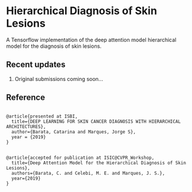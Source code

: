 # Hierarchical Diagnosis of Skin Lesions
A Tensorflow implementation of the deep attention model hierarchical model for the diagnosis of skin lesions.

## Recent updates
1. Original submissions coming soon...


## Reference

```

@article{presented at ISBI,
  title={DEEP LEARNING FOR SKIN CANCER DIAGNOSIS WITH HIERARCHICAL ARCHITECTURES},
  author={Barata, Catarina and Marques, Jorge S},
  year = {2019}
}


@article{accepted for publication at ISIC@CVPR_Workshop,
  title={Deep Attention Model for the Hierarchical Diagnosis of Skin Lesions},
  authors={Barata, C. and Celebi, M. E. and Marques, J. S.},
  year={2019}
}
```
